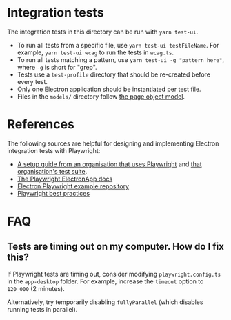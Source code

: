 # Integration tests

The integration tests in this directory can be run with `yarn test-ui`.

- To run all tests from a specific file, use `yarn test-ui testFileName`. For example, `yarn test-ui wcag` to run the tests in `wcag.ts`.
- To run all tests matching a pattern, use `yarn test-ui -g "pattern here"`, where `-g` is short for "grep".
- Tests use a `test-profile` directory that should be re-created before every test.
- Only one Electron application should be instantiated per test file.
- Files in the `models/` directory follow [the page object model](https://playwright.dev/docs/pom).

# References

The following sources are helpful for designing and implementing Electron integration tests
with Playwright:
- [A setup guide from an organisation that uses Playwright](https://dev.to/kubeshop/testing-electron-apps-with-playwright-3f89)
  and [that organisation's test suite](https://github.com/kubeshop/monokle/blob/main/tests/base.test.ts).
- [The Playwright ElectronApp docs](https://playwright.dev/docs/api/class-electronapplication)
- [Electron Playwright example repository](https://github.com/spaceagetv/electron-playwright-example)
- [Playwright best practices](https://playwright.dev/docs/best-practices)

# FAQ

## Tests are timing out on my computer. How do I fix this?

If Playwright tests are timing out, consider modifying `playwright.config.ts` in the `app-desktop` folder. For example, increase the `timeout` option to `120_000` (2 minutes).

Alternatively, try temporarily disabling `fullyParallel` (which disables running tests in parallel).
